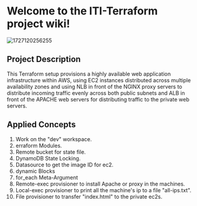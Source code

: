# Welcome to the ITI-Terraform project wiki!

![1727120256255](https://github.com/user-attachments/assets/f8b0943d-0135-4921-ad2f-173f230433a7)






## Project Description
This Terraform setup provisions a highly available web application infrastructure within AWS, using EC2 instances distributed across multiple availability zones and using NLB in front of the NGINX proxy servers to distribute incoming traffic evenly across both public subnets and ALB in front of the APACHE web servers for distributing traffic to the private web servers.

## Applied Concepts
1. Work on the "dev" workspace.
2. erraform Modules.
3. Remote bucket for state file.
4. DynamoDB State Locking.
5. Datasource to get the image ID for ec2.
6. dynamic Blocks
7. for_each Meta-Argument
8. Remote-exec provisioner to install Apache or proxy in the machines.
9. Local-exec provisioner to print all the machine's ip to a file "all-ips.txt".
10. File provisioner to transfer "index.html" to the private ec2s.
